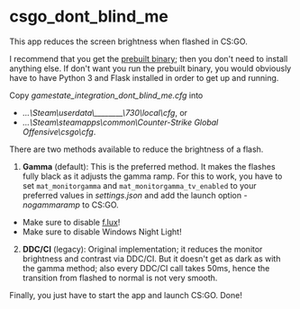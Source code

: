 # csgo_dont_blind_me

This app reduces the screen brightness when flashed in CS:GO.

I recommend that you get the [prebuilt binary](https://github.com/dev7355608/csgo_dont_blind_me/releases); then you don't need to install anything else. If don't want you run the prebuilt binary, you would obviously have to have Python 3 and Flask installed in order to get up and running.

Copy *gamestate_integration_dont_blind_me.cfg* into

 - *...\\Steam\\userdata\\\_\_\_\_\_\_\_\_\\730\\local\\cfg*, or
 - *...\\Steam\\steamapps\\common\\Counter-Strike Global Offensive\\csgo\\cfg*.

There are two methods available to reduce the brightness of a flash.

1. **Gamma** (default): This is the preferred method. It makes the flashes fully black as it adjusts the gamma ramp. For this to work, you have to set `mat_monitorgamma` and `mat_monitorgamma_tv_enabled` to your preferred values in *settings.json* and add the launch option *-nogammaramp* to CS:GO.

  - Make sure to disable [f.lux](https://justgetflux.com/)!
  - Make sure to disable Windows Night Light!


2. **DDC/CI** (legacy): Original implementation; it reduces the monitor brightness and contrast via
DDC/CI. But it doesn't get as dark as with the gamma method; also every DDC/CI call takes 50ms, hence the transition from flashed to normal is not very smooth.

Finally, you just have to start the app and launch CS:GO. Done!
